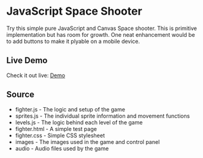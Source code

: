 # JavaScript Space Shooter

Try this simple pure JavaScript and Canvas Space shooter.
This is primitive implementation but has room for growth. 
One neat enhancement would be to add buttons to make it plyable on a mobile device.

## Live Demo
Check it out live: [Demo](http://thefreebit.com/games/fighter) 

## Source
* fighter.js - The logic and setup of the game
* sprites.js - The individual sprite information and movement functions
* levels.js - The logic behind each level of the game
* fighter.html - A simple test page
* fighter.css - Simple CSS stylesheet
* images - The images used in the game and control panel
* audio - Audio files used by the game


